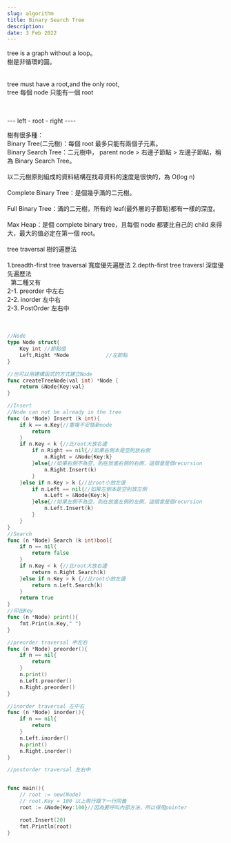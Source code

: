 ```yaml
---
slug: algorithm
title: Binary Search Tree
description:
date: 3 Feb 2022
---
```


tree is a graph without a loop。  
樹是非循環的圖。  
&nbsp;  
&nbsp;  
tree must have a root,and the only root,  
tree 每個 node 只能有一個 root  
&nbsp;  
&nbsp;

--- left - root - right ----

樹有很多種：  
Binary Tree(二元樹)：每個 root 最多只能有兩個子元素。  
Binary Search Tree：二元樹中， parent node > 右邊子節點 > 左邊子節點，稱為 Binary Search Tree。  
&nbsp;  
以二元樹原則組成的資料結構在找尋資料的速度是很快的，為 O(log n)  
&nbsp;  
Complete Binary Tree：是個幾乎滿的二元樹。  
&nbsp;  
Full Binary Tree：滿的二元樹，所有的 leaf(最外層的子節點)都有一樣的深度。  
&nbsp;  
Max Heap：是個 complete binary tree，且每個 node 都要比自己的 child 來得大，最大的值必定在第一個 root。  
&nbsp;  
tree traversal 樹的遍歷法  
&nbsp;  
1.breadth-first tree traversal 寬度優先遍歷法
2.depth-first tree traversl 深度優先遍歷法  
&nbsp;
第二種又有  
2-1. preorder 中左右  
2-2. inorder 左中右  
2-3. PostOrder 左右中  
&nbsp;  
&nbsp;

```go
//Node
type Node struct{
	Key int //節點值
	Left,Right *Node			//左節點
}

//也可以用建構函式的方式建立Node
func createTreeNode(val int) *Node {
	return &Node{Key:val}
}

//Insert
//Node can not be already in the tree
func (n *Node) Insert (k int){
	if k == n.Key{//重複不安插新node
		return
	}
	if n.Key < k {//比root大放右邊
		if n.Right == nil{//如果右側本是空則放右側
			n.Right = &Node{Key:k}
		}else{//如果右側不為空，則在放進右側的右側，這個會是個recursion
			n.Right.Insert(k)
		}
	}else if n.Key > k {//比root小放左邊
		if n.Left == nil{//如果左側本是空則放左側
			n.Left = &Node{Key:k}
		}else{//如果左側不為空，則在放進左側的左側，這個會是個recursion
			n.Left.Insert(k)
		}
	}
}
//Search
func (n *Node) Search (k int)bool{
	if n == nil{
		return false
	}
	if n.Key < k {//比root大放右邊
		return n.Right.Search(k)
	}else if n.Key > k {//比root小放左邊
		return n.Left.Search(k)
	}
	return true
}
//印出Key
func (n *Node) print(){
	fmt.Print(n.Key," ")
}

//preorder traversal 中左右
func (n *Node) preorder(){
	if n == nil{
		return
	}
	n.print()
	n.Left.preorder()
	n.Right.preorder()
}

//inorder traversal 左中右
func (n *Node) inorder(){
	if n == nil{
		return
	}
	n.Left.inorder()
	n.print()
	n.Right.inorder()
}

//postorder traversal 左右中


func main(){
	// root := new(Node)
	// root.Key = 100 以上兩行跟下一行同義
	root := &Node{Key:100}//因為要呼叫內部方法，所以得用pointer

	root.Insert(20)
	fmt.Println(root)
}
```
